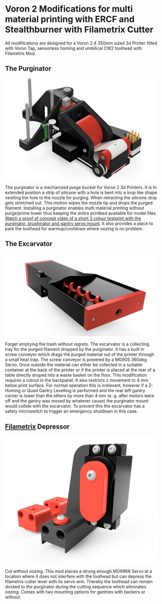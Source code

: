 # Voron 2 Modifications for multi material printing with ERCF and Stealthburner with Filametrix Cutter

All modifications are designed for a Voron 2.4 350mm sized 3d Printer fitted with Voron Tap, sensorless homing and umbilical CW2 toolhead with Filametrix Mod. 


## The Purginator

<img src="https://github.com/weuzor/purginator/blob/main/PIX/Purginator.png" width="600">


The purginator is a mechanized purge bucket for Voron 2 3d Printers.
It is 
In extended position a strip of silicone with a hole is bent into a loop like shape nestling the hole to the nozzle for purging. 
When retracting the silicone strip gets stretched out. This motion wipes the nozzle tip and drops the purged filament.
Installing a purginator enables multi material printing without purge/prime tower thus keeping the entire printbed available for model files. 
[Watch a proof of concept video of a short 3 colour testprint with the purginator, brushinator and gantry servo mount](https://youtu.be/IaCVgWm7dVc). 
It also provides a place to park the toolhead for warmup/cooldown where oozing is no problem.

## The Excarvator

<img src="https://github.com/weuzor/purginator/blob/main/PIX/Excarvator.png" width="600">

Forget emptying the trash without regrets.
The excarvator is a collecting tray for the purged filament dropped by the purginator.
It has a built in screw conveyor which drags the purged material out of the printer through a small heat trap.
The screw conveyor is powered by a MG90S 360deg Servo.
Once outside the material can either be collected in a suitable container at the back of the printer or if the printer is placed at the rear of a table directly droped into a waste basket on the floor.
This modification requires a cutout in the backpanel. It also restricts z movement to 4 mm below print surface. 
For normal operation this is irrelevant, however if a Z-Homing or Quad Gantry Levelling is performed and the rear left gantry corner is lower than the others by more than 4 mm (e. g. after motors were off and the gantry was moved by whatever cause) the purginator mount would collide with the excarvator. 
To prevent this the excarvator has a safety microswitch to trigger an emergency shutdown in this case.

## [Filametrix](https://github.com/sorted01/Filametrix) Depressor 
<img src="https://github.com/weuzor/purginator/blob/main/PIX/Depressor.png" width="600">

Cut without oozing.
This mod places a strong enough MG996R Servo at a location where it does not interfere with the toolhead but can depress the filametrix cutter lever with its servo arm.
Thereby the toolhead can remain docked to the purginator during the cutting sequence which eliminates oozing.
Comes with two mounting options for gantries with backers or without.

